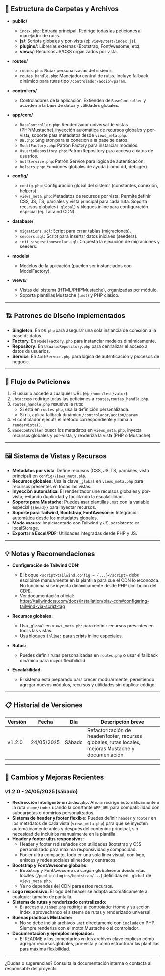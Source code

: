 <!--
# 📚 Documentación del Proyecto Academia
-->

## 📁 Estructura de Carpetas y Archivos

- **public/**
  - `index.php`: Entrada principal. Redirige todas las peticiones al manejador de rutas.
  - **js/**: Scripts globales y por-vista (ej: `views/test/index.js`).
  - **plugins/**: Librerías externas (Bootstrap, FontAwesome, etc).
  - **views/**: Recursos JS/CSS organizados por vista.

- **routes/**
  - `routes.php`: Rutas personalizadas del sistema.
  - `routes_handle.php`: Manejador central de rutas. Incluye fallback dinámico para rutas tipo `/controlador/accion/param`.

- **controllers/**
  - Controladores de la aplicación. Extienden de `BaseController` y acceden a la base de datos y utilidades globales.

- **app/core/**
  - `BaseController.php`: Renderizador universal de vistas (PHP/Mustache), inyección automática de recursos globales y por-vista, soporte para metadatos desde `views_meta.php`.
  - `DB.php`: Singleton para la conexión a la base de datos.
  - `ModelFactory.php`: Patrón Factory para instanciar modelos.
  - `UsuarioRepository.php`: Patrón Repository para acceso a datos de usuarios.
  - `AuthService.php`: Patrón Service para lógica de autenticación.
  - `helpers.php`: Funciones globales de ayuda (como dd, debuger).

- **config/**
  - `config.php`: Configuración global del sistema (constantes, conexión, helpers).
  - `views_meta.php`: Metadatos de recursos por vista. Permite definir CSS, JS, TS, parciales y vista principal para cada ruta. Soporta recursos globales (`_global`) y bloques inline para configuración especial (ej. Tailwind CDN).

- **database/**
  - `migrations.sql`: Script para crear tablas (migraciones).
  - `seeders.sql`: Script para insertar datos iniciales (seeders).
  - `init_sisgestionescolar.sql`: Orquesta la ejecución de migraciones y seeders.

- **models/**
  - Modelos de la aplicación (pueden ser instanciados con ModelFactory).

- **views/**
  - Vistas del sistema (HTML/PHP/Mustache), organizadas por módulo.
  - Soporta plantillas Mustache (`.mst`) y PHP clásico.

---

## 🏗️ Patrones de Diseño Implementados

- **Singleton:** En `DB.php` para asegurar una sola instancia de conexión a la base de datos.
- **Factory:** En `ModelFactory.php` para instanciar modelos dinámicamente.
- **Repository:** En `UsuarioRepository.php` para centralizar el acceso a datos de usuarios.
- **Service:** En `AuthService.php` para lógica de autenticación y procesos de negocio.

---

## 🔄 Flujo de Peticiones

1. El usuario accede a cualquier URL (ej: `/home/test/valor`).
2. `.htaccess` redirige todas las peticiones a `routes/routes_handle.php`.
3. `routes_handle.php` resuelve la ruta:
   - Si está en `routes.php`, usa la definición personalizada.
   - Si no, aplica fallback dinámico `/controlador/accion/param`.
4. El controlador ejecuta el método correspondiente y llama a `rendervista()`.
5. `BaseController` busca los metadatos en `views_meta.php`, inyecta recursos globales y por-vista, y renderiza la vista (PHP o Mustache).

---

## 🖼️ Sistema de Vistas y Recursos

- **Metadatos por vista:** Define recursos (CSS, JS, TS, parciales, vista principal) en `config/views_meta.php`.
- **Recursos globales:** Usa la clave `_global` en `views_meta.php` para recursos presentes en todas las vistas.
- **Inyección automática:** El renderizador une recursos globales y por-vista, evitando duplicidad y facilitando la escalabilidad.
- **Soporte para Mustache:** Puedes usar plantillas `.mst` con la variable especial `{{head}}` para inyectar recursos.
- **Soporte para Tailwind, Bootstrap, FontAwesome:** Integración automática desde los metadatos globales.
- **Modo oscuro:** Implementado con Tailwind y JS, persistente en localStorage.
- **Exportar a Excel/PDF:** Utilidades integradas desde PHP y JS.

---

## 💡 Notas y Recomendaciones

- **Configuración de Tailwind CDN:**
  - El bloque `<script>tailwind.config = {...}</script>` debe escribirse manualmente en la plantilla para que el CDN lo reconozca. No funciona si se inyecta dinámicamente desde PHP (limitación del CDN).
  - Ver documentación oficial: https://tailwindcss.com/docs/installation/play-cdn#configuring-tailwind-via-script-tag

- **Recursos globales:**
  - Usa `_global` en `views_meta.php` para definir recursos presentes en todas las vistas.
  - Usa bloques `inline:` para scripts inline especiales.

- **Rutas:**
  - Puedes definir rutas personalizadas en `routes.php` o usar el fallback dinámico para mayor flexibilidad.

- **Escalabilidad:**
  - El sistema está preparado para crecer modularmente, permitiendo agregar nuevos módulos, recursos y utilidades sin duplicar código.

---

## 📋 Historial de Versiones

| Versión  | Fecha         | Día      | Descripción breve                                 |
|----------|--------------|----------|---------------------------------------------------|
| v1.2.0   | 24/05/2025    | Sábado   | Refactorización de header/footer, recursos globales, rutas locales, mejoras Mustache y documentación |

---

## 🚀 Cambios y Mejoras Recientes

### v1.2.0 - 24/05/2025 (sábado)

- **Redirección inteligente en `index.php`:** Ahora redirige automáticamente a la ruta `/home/index` usando la constante `APP_URL` para compatibilidad con subcarpetas o dominios personalizados.
- **Sistema de header y footer flexible:** Puedes definir `header` y `footer` en los metadatos de cada vista (`views_meta.php`) para que se inyecten automáticamente antes y después del contenido principal, sin necesidad de incluirlos manualmente en la plantilla.
- **Header y footer ultra responsivos:**
  - Header y footer rediseñados con utilidades Bootstrap y CSS personalizado para máxima responsividad y compacidad.
  - Footer ultra compacto, todo en una sola línea visual, con logo, enlaces y redes sociales alineados y centrados.
- **Bootstrap y FontAwesome globales:**
  - Bootstrap y FontAwesome se cargan globalmente desde rutas locales (`/public/plugins/bootstrap/...`) definidas en `_global` de `views_meta.php`.
  - Ya no dependes del CDN para estos recursos.
- **Logo responsivo:** El logo del header se adapta automáticamente a cualquier tamaño de pantalla.
- **Sistema de rutas y renderizado centralizado:**
  - El acceso a `/index.php` redirige al controlador Home y su acción index, aprovechando el sistema de rutas y renderizado universal.
- **Buenas prácticas Mustache:**
  - No se debe incluir archivos `.mst` directamente con `include` en PHP. Siempre renderiza con el motor Mustache o el controlador.
- **Documentación y ejemplos mejorados:**
  - El README y los comentarios en los archivos clave explican cómo agregar recursos globales, por-vista y cómo estructurar las plantillas para máxima flexibilidad.

---

¿Dudas o sugerencias? Consulta la documentación interna o contacta al responsable del proyecto.
